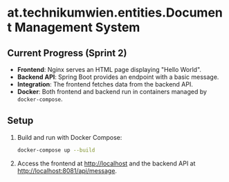 # at.technikumwien.entities.Document Management System

## Current Progress (Sprint 2)

- **Frontend**: Nginx serves an HTML page displaying "Hello World".
- **Backend API**: Spring Boot provides an endpoint with a basic message.
- **Integration**: The frontend fetches data from the backend API.
- **Docker**: Both frontend and backend run in containers managed by `docker-compose`.

## Setup

1. Build and run with Docker Compose:

   ```bash
   docker-compose up --build
   ```

2. Access the frontend at [http://localhost](http://localhost) and the backend API at [http://localhost:8081/api/message](http://localhost:8081/api/message).
